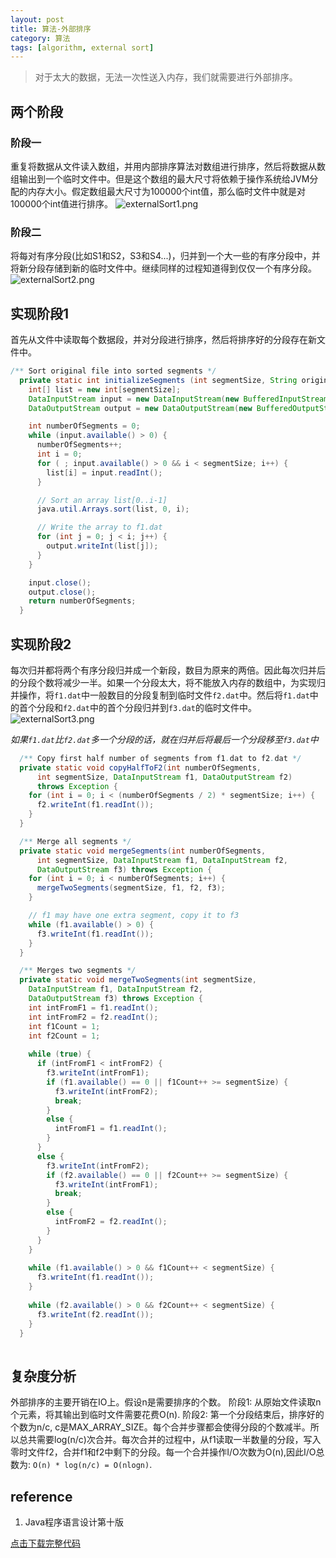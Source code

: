```yaml
---
layout: post
title: 算法-外部排序
category: 算法
tags: [algorithm, external sort]
---
```


> 对于太大的数据，无法一次性送入内存，我们就需要进行外部排序。

## 两个阶段

### 阶段一
重复将数据从文件读入数组，并用内部排序算法对数组进行排序，然后将数据从数组输出到一个临时文件中。但是这个数组的最大尺寸将依赖于操作系统给JVM分配的内存大小。假定数组最大尺寸为100000个int值，那么临时文件中就是对100000个int值进行排序。
![externalSort1.png](https://i.loli.net/2019/04/16/5cb57d38883bf.png)

### 阶段二
将每对有序分段(比如S1和S2，S3和S4...)，归并到一个大一些的有序分段中，并将新分段存储到新的临时文件中。继续同样的过程知道得到仅仅一个有序分段。
![externalSort2.png](https://i.loli.net/2019/04/16/5cb57d3899bb9.png)

## 实现阶段1
首先从文件中读取每个数据段，并对分段进行排序，然后将排序好的分段存在新文件中。
```java
/** Sort original file into sorted segments */
  private static int initializeSegments (int segmentSize, String originalFile, String f1) throws Exception {
    int[] list = new int[segmentSize];
    DataInputStream input = new DataInputStream(new BufferedInputStream(new FileInputStream(originalFile)));
    DataOutputStream output = new DataOutputStream(new BufferedOutputStream(new FileOutputStream(f1)));

    int numberOfSegments = 0;
    while (input.available() > 0) {
      numberOfSegments++;
      int i = 0;
      for ( ; input.available() > 0 && i < segmentSize; i++) {
        list[i] = input.readInt();
      }

      // Sort an array list[0..i-1]
      java.util.Arrays.sort(list, 0, i);

      // Write the array to f1.dat
      for (int j = 0; j < i; j++) {
        output.writeInt(list[j]);
      }
    }

    input.close();
    output.close();
    return numberOfSegments;
  }
```

## 实现阶段2
每次归并都将两个有序分段归并成一个新段，数目为原来的两倍。因此每次归并后的分段个数将减少一半。如果一个分段太大，将不能放入内存的数组中，为实现归并操作，将`f1.dat`中一般数目的分段复制到临时文件`f2.dat`中。然后将`f1.dat`中的首个分段和`f2.dat`中的首个分段归并到`f3.dat`的临时文件中。
![externalSort3.png](https://i.loli.net/2019/04/16/5cb5842e0635b.png)

*如果`f1.dat`比`f2.dat`多一个分段的话，就在归并后将最后一个分段移至`f3.dat`中*
```java
  /** Copy first half number of segments from f1.dat to f2.dat */
  private static void copyHalfToF2(int numberOfSegments,
      int segmentSize, DataInputStream f1, DataOutputStream f2)
      throws Exception {
    for (int i = 0; i < (numberOfSegments / 2) * segmentSize; i++) {
      f2.writeInt(f1.readInt());
    }
  }

  /** Merge all segments */
  private static void mergeSegments(int numberOfSegments,
      int segmentSize, DataInputStream f1, DataInputStream f2,
      DataOutputStream f3) throws Exception {
    for (int i = 0; i < numberOfSegments; i++) {
      mergeTwoSegments(segmentSize, f1, f2, f3);
    }

    // f1 may have one extra segment, copy it to f3
    while (f1.available() > 0) {
      f3.writeInt(f1.readInt());
    }
  }

  /** Merges two segments */
  private static void mergeTwoSegments(int segmentSize,
    DataInputStream f1, DataInputStream f2,
    DataOutputStream f3) throws Exception {
    int intFromF1 = f1.readInt();
    int intFromF2 = f2.readInt();
    int f1Count = 1;
    int f2Count = 1;
  
    while (true) {
      if (intFromF1 < intFromF2) {
        f3.writeInt(intFromF1);
        if (f1.available() == 0 || f1Count++ >= segmentSize) {
          f3.writeInt(intFromF2);
          break;
        }
        else {
          intFromF1 = f1.readInt();
        }
      }
      else {
        f3.writeInt(intFromF2);
        if (f2.available() == 0 || f2Count++ >= segmentSize) {
          f3.writeInt(intFromF1);
          break;
        }
        else {
          intFromF2 = f2.readInt();
        }
      }
    }
  
    while (f1.available() > 0 && f1Count++ < segmentSize) {
      f3.writeInt(f1.readInt());
    }
  
    while (f2.available() > 0 && f2Count++ < segmentSize) {
      f3.writeInt(f2.readInt());
    }
  }
  
```
## 复杂度分析
外部排序的主要开销在IO上。假设n是需要排序的个数。
阶段1: 从原始文件读取n个元素，将其输出到临时文件需要花费O(n).
阶段2: 第一个分段结束后，排序好的个数为n/c, c是MAX_ARRAY_SIZE。每个合并步骤都会使得分段的个数减半。所以总共需要log(n/c)次合并。每次合并的过程中，从f1读取一半数量的分段，写入零时文件f2，合并f1和f2中剩下的分段。每一个合并操作I/O次数为O(n),因此I/O总数为: `O(n) * log(n/c) = O(nlogn)`.

## reference
1. Java程序语言设计第十版

[点击下载完整代码](/download/SortLargeFile.java)
